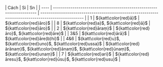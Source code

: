 <div class="declension-content" markdown="1">
| Cách | Si                                                                    | Sn                                                                                                   |
| ---- | --------------------------------------------------------------------- | ---------------------------------------------------------------------------------------------------- |
| 1    | ${katt\color{red}ā}$                                                  | ${katt\color{red}āro}$                                                                               |
| 8    | ${katt\color{red}a}$, ${katt\color{red}ā}$                            | ${katt\color{red}āro}$                                                                               |
| 2    | ${katt\color{red}āraṃ}$                                               | ${katt\color{red}āro}$, ${katt\color{red}āre}$                                                       |
| 3&5  | ${katt\color{red}ārā}$                                                | ${katt\color{red}āre(b)hi}$                                                                          |
| 4&6  | ${katt\color{red}u}$, ${katt\color{red}uno}$, ${katt\color{red}ussa}$ | ${katt\color{red}ārānaṃ}$, ${katt\color{red}ānaṃ}$, ${katt\color{red}ūnaṃ}$, ${katt\color{red}unaṃ}$ |
| 7    | ${katt\color{red}ari}$                                                | ${katt\color{red}āresu}$, ${katt\color{red}ūsu}$, ${katt\color{red}usu}$                             |</div>
